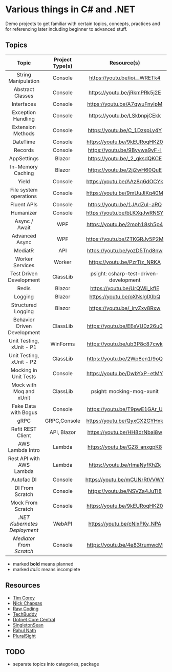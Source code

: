 # Various things in C# and .NET

Demo projects to get familiar with certain topics, concepts, practices and for referencing later including beginner to
advanced stuff.

## Topics

|            Topic             | Project Type(s) |              Resource(s)               |                  Project Name                  |           External Libs/Packages           |
|:----------------------------:|:---------------:|:--------------------------------------:|:----------------------------------------------:|:------------------------------------------:|
|     String Manipulation      |     Console     |      https://youtu.be/ioi__WRETk4      |              String_Manipulation               |                    None                    |
|       Abstract Classes       |     Console     |      https://youtu.be/jRkmPRk5j2E      |              Abstract_Classes ...              |                    None                    |
|          Interfaces          |     Console     |      https://youtu.be/A7qwuFnyIpM      |                 Interfaces ...                 |                    None                    |
|      Exception Handling      |     Console     |      https://youtu.be/LSkbnpjCEkk      |               ExceptionsDemo ...               |                    None                    |
|      Extension Methods       |     Console     |      https://youtu.be/C_1DzspLy4Y      |                 ExtensionDemo                  |                    None                    |
|           DateTime           |     Console     |      https://youtu.be/9kEURoqHKZ0      |                    DateTime                    |                    None                    |
|           Records            |     Console     |      https://youtu.be/9Byvwa9yF-I      |                   RecordDemo                   |                    None                    |
|         AppSettings          |     Blazor      |      https://youtu.be/_2_qksdQKCE      |                AppSettingsDemo                 |                    None                    |
|      In-Memory Caching       |     Blazor      |      https://youtu.be/2jj2wH60QuE      |              InMemoryCaching ...               |    Microsoft.Extensions.Caching.Memory     |
|            Yield             |     Console     |      https://youtu.be/AAz8q6dOCYk      |                   YieldDemo                    |                    None                    |
|    File system operations    |     Console     |      https://youtu.be/9mUuJIKq40M      |                 FileSystemDemo                 |                    None                    |
|         Fluent APIs          |     Console     |      https://youtu.be/1JAdZul-aRQ      |               CreatingFluentAPIs               |                    None                    |
|          Humanizer           |     Console     |      https://youtu.be/bLKXqJwRNSY      |                 HumanizerDemo                  |               Humanizer.Core               |
|        Async / Await         |       WPF       |      https://youtu.be/2moh18sh5p4      |               Async_Programming                |                    None                    |
|        Advanced Async        |       WPF       |      https://youtu.be/ZTKGRJy5P2M      |                 Async_Advanced                 |                    None                    |
|           MediatR            |       API       |      https://youtu.be/yozD5Tnd8nw      | MediatRDemo [R](MediatRDemo_Library/README.MD) |                  MediatR                   |
|       Worker Services        |     Worker      |      https://youtu.be/PzrTiz_NRKA      |            WorkerService_Microsoft             |                  Serilog                   |
|   Test Driven Development    |    ClassLib     | psight: csharp-test-driven-development |                 DeskBooker ...                 |                   XUnit                    |
|            Redis             |     Blazor      |      https://youtu.be/UrQWii_kfIE      |                   RedisDemo                    |                   Redis                    |
|           Logging            |     Blazor      |      https://youtu.be/oXNslgIXIbQ      |                  LoggingDemo                   |                    None                    |
|      Structured Logging      |     Blazor      |      https://youtu.be/_iryZxv8Rxw      |                  SerilogDemo                   |                Serilog, Seq                |
| Behavior Driven Development  |    ClassLib     |      https://youtu.be/EEeVU0z26u0      |                SpecFlowBDD ...                 |     SpecFlow,FluentAssertions,Test.Sdk     |
|   Unit Testing, xUnit - P1   |    WinForms     |      https://youtu.be/ub3P8c87cwk      |                 XUnitDemo ...                  |                   xUnit                    |
|   Unit Testing, xUnit - P2   |    ClassLib     |      https://youtu.be/2Wp8en1I9oQ      |                 xUnitTutorial                  |                   xUnit                    |
|    Mocking in Unit Tests     |     Console     |      https://youtu.be/DwbYxP-etMY      |                  MoqDemo ...                   |                 Moq, xUnit                 |
|   Mock with Moq and xUnit    |    ClassLib     |       psight: mocking-moq-xunit        |                MockWithMoq ...                 |                 Moq, xUnit                 |
|     Fake Data with Bogus     |     Console     |      https://youtu.be/T9pwE1GAr_U      |             FakeDataWithBogus ...              |                   Bogus                    |
|             gRPC             |  GRPC,Console   |      https://youtu.be/QyxCX2GYHxk      |             GrpcClient, GrpcServer             | Google.Protobuf,Grpc.Net.Client,Grpc.Tools |
|      Refit REST Client       |   API, Blazor   |      https://youtu.be/HH8drNbai8w      |             ApiForRefit,UiForRefit             | Google.Protobuf,Grpc.Net.Client,Grpc.Tools |
|       AWS Lambda Intro       |     Lambda      |      https://youtu.be/GZ8_anxgpK8      |                 LambdaDemo ...                 |                    None                    |
|   Rest API with AWS Lambda   |     Lambda      |      https://youtu.be/rImaNyfKhZk      |            Lambda.Simple,MinimalApi            |                    None                    |
|          Autofac DI          |     Console     |      https://youtu.be/mCUNrRtVVWY      |                  Autofac ...                   |                  Autofac                   |
|       DI From Scratch        |     Console     |      https://youtu.be/NSVZa4JuTl8      |                 DIFromScratch                  |                    None                    |
|      Mock From Scratch       |     Console     |      https://youtu.be/9kEURoqHKZ0      |                  MockLib ...                   |       Microsoft.CodeAnalysis.CSharp        |
| _.NET Kubernetes Deployment_ |     WebAPI      |      https://youtu.be/cNlxPKy_NPA      |             KubernetesExample.Api              |                    None                    |
|   _Mediator From Scratch_    |     Console     |      https://youtu.be/4e83trumwcM      |            MediatorFromScratch ...             |                    None                    |

* marked **bold** means planned
* marked _italic_ means incomplete

## Resources

- [Tim Corey](https://www.youtube.com/user/IAmTimCorey)
- [Nick Chapsas](https://www.youtube.com/c/Elfocrash)
- [Raw Coding](https://www.youtube.com/c/RawCoding)
- [TechBuddy](https://www.youtube.com/c/TechBuddyTR)
- [Dotnet Core Central](https://www.youtube.com/c/DotNetCoreCentral)
- [SingletonSean](https://www.youtube.com/c/SingletonSean)
- [Rahul Nath](https://www.youtube.com/c/RahulNath)
- [PluralSight](https://pluralsight.com)

## TODO
- separate topics into categories, package